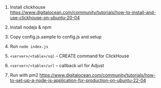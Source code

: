 1. Install clickhouse
https://www.digitalocean.com/community/tutorials/how-to-install-and-use-clickhouse-on-ubuntu-20-04

2. Install nodejs & npm

3. Copy config.js.sample to config.js and setup

4. Run `node index.js`

5. `<server>/<table>/sql` – CREATE command for ClickHouse

6. `<server>/<table>/url` – callback url for Adjust

7. Run with pm2
https://www.digitalocean.com/community/tutorials/how-to-set-up-a-node-js-application-for-production-on-ubuntu-22-04
